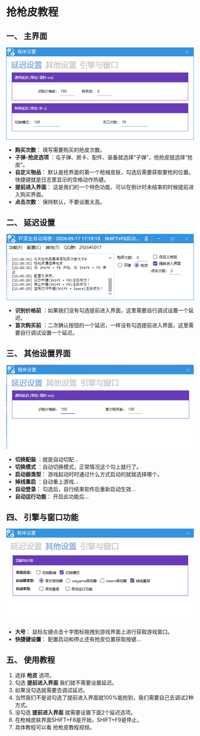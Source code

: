 # 抢枪皮教程

## 一、 主界面

![抢枪皮主界面](images/image_25.png)

* **购买次数**： 填写需要购买的抢皮次数。
* **子弹-抢皮选项** ：屯子弹、房卡、配件、装备就选择“子弹”，抢抢皮就选择“抢皮”。
* **自定义物品**： 默认是抢界面的第一个枪械皮肤，勾选后需要获取要抢的位置。快捷键就是日志里显示的空格动作热键。
* **提前进入界面**： 这是我们的一个特色功能，可以在倒计时未结束的时候提前进入购买界面。
* **点击次数**： 保持默认，不要设置太高。

## 二、 延迟设置

![延迟设置](images/image_26.png)

* **识别价格前** ：如果我们没有勾选提前进入界面，这里需要自行调试设置一个延迟。
* **首次购买前** ：二次确认按钮的一个延迟，一样没有勾选提前进入界面，这里需要自行调试设置一个延迟。

## 三、 其他设置界面

![其他设置](images/image_27.png)

* **切换配装** ：就是自动切配...
* **切换模式** ：自动切换模式，正常情况这个勾上就行了。
* **启动器类型**： 游戏起动时时通过什么方式启动的就就选择哪个。
* **掉线重启** ：自动重上游戏...
* **自动登录**： 勾选后，自行结束软件后重新启动生效...
* **自动运行功能**： 开启此功能后...

## 四、 引擎与窗口功能

![引擎与窗口](images/image_28.png)

* **大号**： 鼠标左键点击十字图标拖拽到游戏界面上进行获取游戏窗口。
* **快捷键设置**： 配置启动和停止还有抢皮位置获取按键...

## 五、 使用教程

1.  选择 **枪皮** 选项。
2.  勾选 **提前进入界面** 我们就不需要设置延迟。
3.  如果没勾选就需要去调试延迟。
4.  当然我们不是说勾选了提前进入界面就100%能抢到，我们需要自己去调试2种方式。
5.  没勾选 **提前进入界面** 就需要设置下面2个延迟选项。
6.  在枪械皮肤界面SHIFT+F8是开始，SHIFT+F9是停止。
7.  具体教程可以看 抢枪皮教程视频。